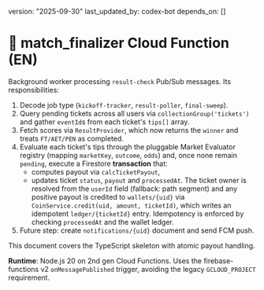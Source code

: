 version: "2025-09-30"
last_updated_by: codex-bot
depends_on: []

# 🧮 match_finalizer Cloud Function (EN)

Background worker processing `result-check` Pub/Sub messages. Its responsibilities:

1. Decode job type (`kickoff-tracker`, `result-poller`, `final-sweep`).
2. Query pending tickets across all users via `collectionGroup('tickets')` and gather `eventId`s from each ticket's `tips[]` array.
3. Fetch scores via `ResultProvider`, which now returns the `winner` and treats `FT/AET/PEN` as completed.
4. Evaluate each ticket's tips through the pluggable Market Evaluator registry (mapping `marketKey`, `outcome`, `odds`) and, once none remain `pending`, execute a Firestore **transaction** that:
   - computes payout via `calcTicketPayout`,
   - updates ticket `status`, `payout` and `processedAt`.
   The ticket owner is resolved from the `userId` field (fallback: path segment) and any positive payout is credited to `wallets/{uid}` via `CoinService.credit(uid, amount, ticketId)`, which writes an idempotent `ledger/{ticketId}` entry.
   Idempotency is enforced by checking `processedAt` and the wallet ledger.
5. Future step: create `notifications/{uid}` document and send FCM push.

This document covers the TypeScript skeleton with atomic payout handling.

**Runtime**: Node.js 20 on 2nd gen Cloud Functions.
Uses the firebase-functions v2 `onMessagePublished` trigger, avoiding the legacy `GCLOUD_PROJECT` requirement.
